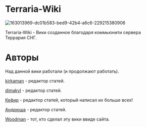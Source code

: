 # Terraria-Wiki
![163013969-dc01b583-bed9-42b4-a6c6-229215380906](https://user-images.githubusercontent.com/85753549/163022608-0e555991-f2af-4b5c-bc76-eed946432989.png)


Terraria-Wiki - Вики созданное благодаря коммьюнити сервера Террария СНГ.

# Авторы

Над данной вики работали (и продолжают работать).

[kirkaman]() - редактор статей.

[dimakyl]() - редактор статей.

[Кефир]() - редактор статей, который написал их больше всех!

[Андрюша]() - редактор статей.

[Woodman]() - тот, кто сделал эту вики ввиде сайта.
